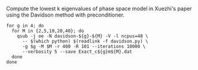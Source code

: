 Compute the lowest k eigenvalues of phase space model in Xuezhi's paper using the Davidson method with preconditioner.

```
for g in 4; do
  for M in {2,5,10,20,40}; do
    qsub -j oe -N davidson-${g}-${M} -V -l ncpus=48 \
      -- $(which python) $(readlink -f davidson.py) \
      -g $g -M $M -r 400 -R 101 --iterations 10000 \
      --verbosity 5 --save Exact_c${g}m${M}.dat
  done
done
```

